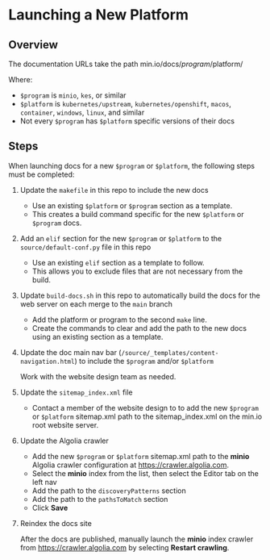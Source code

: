# Launching a New Platform

## Overview

The documentation URLs take the path min.io/docs/$program/$platform/

Where:
- `$program` is `minio`, `kes`, or similar
- `$platform` is `kubernetes/upstream`, `kubernetes/openshift`, `macos`, `container`, `windows`, `linux`, and similar
- Not every `$program` has `$platform` specific versions of their docs

## Steps

When launching docs for a new `$program` or `$platform`, the following steps must be completed:

1. Update the `makefile` in this repo to include the new docs
   
   - Use an existing `$platform` or `$program` section as a template.
   - This creates a build command specific for the new `$platform` or `$program` docs.

2. Add an `elif` section for the new `$program` or `$platform` to the `source/default-conf.py` file in this repo
   
   - Use an existing `elif` section as a template to follow.
   - This allows you to exclude files that are not necessary from the build.

3. Update `build-docs.sh` in this repo to automatically build the docs for the web server on each merge to the `main` branch

   - Add the platform or program to the second `make` line.
   - Create the commands to clear and add the path to the new docs using an existing section as a template.

4. Update the doc main nav bar (`/source/_templates/content-navigation.html`) to include the `$program` and/or `$platform`

   Work with the website design team as needed.

5. Update the `sitemap_index.xml` file

   - Contact a member of the website design to to add the new `$program` or `$platform` sitemap.xml path to the sitemap_index.xml on the min.io root website server.

6. Update the Algolia crawler
   
   - Add the new `$program` or `$platform` sitemap.xml path to the **minio** Algolia crawler configuration at https://crawler.algolia.com.
   - Select the **minio** index from the list, then select the Editor tab on the left nav
   - Add the path to the `discoveryPatterns` section
   - Add the path to the `pathsToMatch` section
   - Click **Save**
  
7. Reindex the docs site
   
   After the docs are published, manually launch the **minio** index crawler from https://crawler.algolia.com by selecting **Restart crawling**.